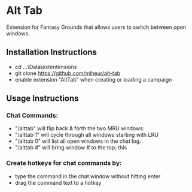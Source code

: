 # Alt Tab

Extension for Fantasy Grounds that allows users to switch between open windows.

## Installation Instructions

 - cd ...\Data\extentensions
 - git clone https://github.com/mlheur/alt-tab
 - enable extension "AltTab" when creating or loading a campaign

## Usage Instructions
### Chat Commands:
 - "/alttab" will flip back & forth the two MRU windows.
 - "/alttab 1" will cycle through all windows starting with LRU
 - "/alttab 0" will list all open windows in the chat log.
 - "/alttab #" will bring window # to the top; this 

### Create hotkeys for chat commands by:
 - type the command in the chat window without hitting enter
 - drag the command text to a hotkey